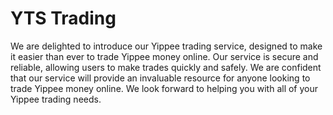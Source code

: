 # YTS Trading
We are delighted to introduce our Yippee trading service, designed to make it easier than ever to trade Yippee money online. Our service is secure and reliable, allowing users to make trades quickly and safely. We are confident that our service will provide an invaluable resource for anyone looking to trade Yippee money online. We look forward to helping you with all of your Yippee trading needs.
